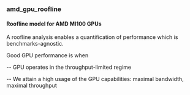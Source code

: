 ### amd_gpu_roofline

#### Roofline model for AMD MI100 GPUs

A roofline analysis enables a quantification of performance which is benchmarks-agnostic. 

Good GPU performance is when

-- GPU operates in the throughput-limited regime

-- We attain a high usage of the GPU capabilities: maximal bandwidth, maximal throughput
